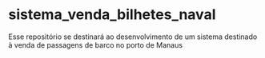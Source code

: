 # sistema_venda_bilhetes_naval
Esse repositório se destinará ao desenvolvimento de um sistema destinado à venda de passagens de barco no porto de Manaus
